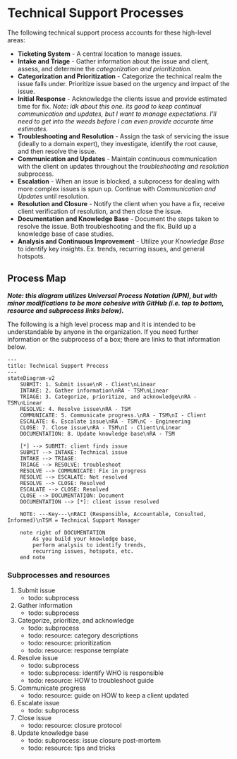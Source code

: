 # Technical Support Processes

The following technical support process accounts for these high-level areas:

- **Ticketing System** - A central location to manage issues.
- **Intake and Triage** - Gather information about the issue and client, assess, and determine the *categorization and prioritization*.
- **Categorization and Prioritization** - Categorize the technical realm the issue falls under. Prioritize issue based on the urgency and impact of the issue.
- **Initial Response** - Acknowledge the clients issue and provide estimated time for fix. *Note: idk about this one. its good to keep continual communication and updates, but I want to manage expectations. I'll need to get into the weeds before I can even provide accurate time estimates.*
- **Troubleshooting and Resolution** - Assign the task of servicing the issue (ideally to a domain expert), they investigate, identify the root cause, and then resolve the issue.
- **Communication and Updates** - Maintain continuous communication with the client on updates throughout the *troubleshooting and resolution* subprocess.
- **Escalation** - When an issue is blocked, a subprocess for dealing with more complex issues is spun up. Continue with *Communication and Updates* until resolution.
- **Resolution and Closure** - Notify the client when you have a fix, receive client verification of resolution, and then close the issue.
- **Documentation and Knowledge Base** - Document the steps taken to resolve the issue. Both troubleshooting and the fix. Build up a knowledge base of case studies.
- **Analysis and Continuous Improvement** - Utilize your *Knowledge Base* to identify key insights. Ex. trends, recurring issues, and general hotspots.

## Process Map

***Note: this diagram utilizes Universal Process Notation (UPN), but with minor modifications to be more cohesive with GitHub (i.e. top to bottom, resource and subprocess links below).***

The following is a high level process map and it is intended to be understandable by anyone in the organization. If you need further information or the subprocess of a box; there are links to that information below.

```mermaid
---
title: Technical Support Process
---
stateDiagram-v2
    SUBMIT: 1. Submit issue\nR - Client\nLinear
    INTAKE: 2. Gather information\nRA - TSM\nLinear
    TRIAGE: 3. Categorize, prioritize, and acknowledge\nRA - TSM\nLinear
    RESOLVE: 4. Resolve issue\nRA - TSM
    COMMUNICATE: 5. Communicate progress.\nRA - TSM\nI - Client
    ESCALATE: 6. Escalate issue\nRA - TSM\nC - Engineering
    CLOSE: 7. Close issue\nRA - TSM\nI - Client\nLinear
    DOCUMENTATION: 8. Update knowledge base\nRA - TSM

    [*] --> SUBMIT: client finds issue
    SUBMIT --> INTAKE: Technical issue
    INTAKE --> TRIAGE: 
    TRIAGE --> RESOLVE: troubleshoot
    RESOLVE --> COMMUNICATE: Fix in progress
    RESOLVE --> ESCALATE: Not resolved
    RESOLVE --> CLOSE: Resolved
    ESCALATE --> CLOSE: Resolved
    CLOSE --> DOCUMENTATION: Document
    DOCUMENTATION --> [*]: client issue resolved

    NOTE: ---Key---\nRACI (Responsible, Accountable, Consulted, Informed)\nTSM = Technical Support Manager

    note right of DOCUMENTATION
        As you build your knowledge base,
        perform analysis to identify trends,
        recurring issues, hotspots, etc.
    end note
```

### Subprocesses and resources

1. Submit issue
    - todo: subprocess
2. Gather information
    - todo: subprocess
3. Categorize, prioritize, and acknowledge
    - todo: subprocess
    - todo: resource: category descriptions
    - todo: resource: prioritization
    - todo: resource: response template
4. Resolve issue
    - todo: subprocess
    - todo: subprocess: identify WHO is responsible
    - todo: resource: HOW to troubleshoot guide
5. Communicate progress
    - todo: resource: guide on HOW to keep a client updated 
6. Escalate issue
    - todo: subprocess
7. Close issue
    - todo: resource: closure protocol
8. Update knowledge base
    - todo: subprocess: issue closure post-mortem
    - todo: resource: tips and tricks